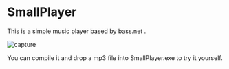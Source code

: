 # SmallPlayer


This is a simple music player based by bass.net .

![capture](https://cloud.githubusercontent.com/assets/2945229/20750592/87e8d6a4-b6ac-11e6-982a-97a24de5198b.jpg)


You can compile it and drop a mp3 file into SmallPlayer.exe to try it yourself.